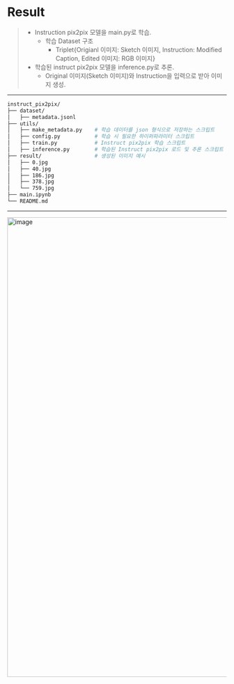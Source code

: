 # Result
> * Instruction pix2pix 모델을 main.py로 학습.
>   * 학습 Dataset 구조
>     * Triplet{Origianl 이미지: Sketch 이미지, Instruction: Modified Caption, Edited 이미지: RGB 이미지}
> * 학습된 instruct pix2pix 모델을 inference.py로 추론.
>   * Original 이미지(Sketch 이미지)와 Instruction을 입력으로 받아 이미지 생성. 

---

```bash
instruct_pix2pix/
├── dataset/
│   ├── metadata.jsonl
├── utils/
│   ├── make_metadata.py    # 학습 데이터를 json 형식으로 저장하는 스크립트
│   ├── config.py           # 학습 시 필요한 하이퍼파라미터 스크립트
│   ├── train.py            # Instruct pix2pix 학습 스크립트
│   ├── inference.py        # 학습된 Instruct pix2pix 로드 및 추론 스크립트
├── result/                 # 생성된 이미지 예시            
│   ├── 0.jpg
│   ├── 40.jpg
│   ├── 186.jpg
│   ├── 378.jpg              
│   └── 759.jpg
├── main.ipynb                
└── README.md
```

---

<img width="1941" height="1057" alt="image" src="https://github.com/user-attachments/assets/2e09dcd2-73b5-49af-9b3d-af9217ea5e2c" />
